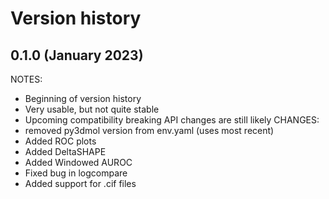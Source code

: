 Version history
===============

0.1.0 (January 2023)
---------------------
NOTES:
- Beginning of version history
- Very usable, but not quite stable
- Upcoming compatibility breaking API changes are still likely
CHANGES:
- removed py3dmol version from env.yaml (uses most recent)
- Added ROC plots
- Added DeltaSHAPE
- Added Windowed AUROC
- Fixed bug in logcompare
- Added support for .cif files

